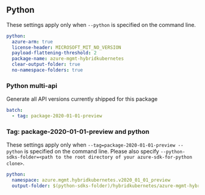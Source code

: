 ## Python

These settings apply only when `--python` is specified on the command line.

```yaml $(python)
python:
  azure-arm: true
  license-header: MICROSOFT_MIT_NO_VERSION
  payload-flattening-threshold: 2
  package-name: azure-mgmt-hybridkubernetes
  clear-output-folder: true
  no-namespace-folders: true
```

### Python multi-api

Generate all API versions currently shipped for this package

```yaml $(python) && $(multiapi)
batch:
  - tag: package-2020-01-01-preview
```

### Tag: package-2020-01-01-preview and python

These settings apply only when `--tag=package-2020-01-01-preview --python` is specified on the command line.
Please also specify `--python-sdks-folder=<path to the root directory of your azure-sdk-for-python clone>`.

``` yaml $(tag) == 'package-2020-01-01-preview' && $(python)
python:
  namespace: azure.mgmt.hybridkubernetes.v2020_01_01_preview
  output-folder: $(python-sdks-folder)/hybridkubernetes/azure-mgmt-hybridkubernetes/azure/mgmt/hybridkubernetes/v2020_01_01_preview
```